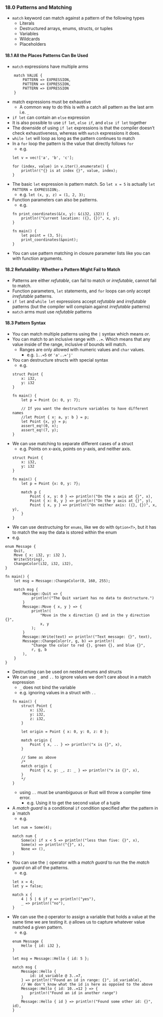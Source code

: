 ### 18.0 Patterns and Matching
- `match` keyword can match against a pattern of the following types
	- Literals
	- Destructured arrays, enums, structs, or tuples
	- Variables
	- Wildcards
	- Placeholders

#### 18.1 All the Places Patterns Can Be Used
- `match` expressions have multiple arms
```
	match VALUE {
		PATTERN => EXPRESSION,
		PATTERN => EXPRESSION,
		PATTERN => EXPRESSION
	}
```
- match expressions must be exhaustive
	- A common way to do this is with a catch all pattern as the last arm i.e. `_`
- `if let` can contain an `else` expression
-  It is also possible to use `if let`, `else if`, and `else if let` together
-  The downside of using `if let` expressions is that the compiler doesn’t check exhaustiveness, whereas with `match` expressions it does.
-  `while let` will loop as long as the pattern continues to match
-  In a `for` loop the pattern is the value that directly follows `for`
	-  e.g.
	```
	let v = vec!['a', 'b', 'c']; 
	
	for (index, value) in v.iter().enumerate() { 
		println!("{} is at index {}", value, index); 
	}
	```
- The basic `let` expression is pattern match. So `let x = 5` is actually `let PATTERN = EXPRESSION;`.
	- e.g.  `let (x, y, z) = (1, 2, 3);`
- Function parameters can also be patterns.
	- e.g.
	```
	fn print_coordinates(&(x, y): &(i32, i32)) { 
		println!("Current location: ({}, {})", x, y); 
	} 
	
	fn main() { 
		let point = (3, 5); 
		print_coordinates(&point); 
	}
	```
- You can use pattern matching in closure parameter lists like you can with function arguments.

#### 18.2 Refutability: Whether a Pattern Might Fail to Match
- Patterns are either _refutable_, can fail to match or _irrefutable_, cannot fail to match.
- Function parameters, `let` statements, and `for` loops can only accept _irrefutable_ patterns.
- `if let` and `while let` expressions accept _refutable_ and _irrefutable_ patterns (but the compiler will complain against _irrefutable_ patterns)
- `match` arms must use _refutable_ patterns

#### 18.3 Pattern Syntax
- You can match multiple patterns using the `|` syntax which means _or_.
- You can match to an inclusive range with `..=`. Which means that any value inside of the range, inclusive of bounds will match.
	- Ranges are only allowed with numeric values and `char` values.
		- e.g. `1..=5` or `'a'..='j'`
- You can destructure structs with special syntax
	- e.g.
	```
	struct Point {
		x: i32,
		y: i32
	}
	
	fn main() {
		let p = Point {x: 0, y: 7};
		
		// If you want the destructure variables to have different names
		//let Point { x: a, y: b } = p;
		let Point {x, y} = p;
		assert_eq!(0, x);
		assert_eq!(7, y);
	}
	```
- We can use matching to separate different cases of a struct
	- e.g. Points on x-axis, points on y-axis, and neither axis.
	```
	struct Point {
		x: i32,
		y: i32
	}
	
	fn main() {
		let p = Point {x: 0, y: 7};
		
		match p {
			Point { x, y: 0 } => println!("On the x axis at {}", x),
			Point { x: 0, y } => println!("On the y axis at {}", y),
			Point { x, y } => println!("On neither axis: ({}, {})", x, y),
		}
	}
	
	```
- We can use destructuing for `enums`, like we do with `Option<T>`, but it has to match the way the data is stored within the enum
- e.g.
```
enum Message {
    Quit,
    Move { x: i32, y: i32 },
    Write(String),
    ChangeColor(i32, i32, i32),
}

fn main() {
    let msg = Message::ChangeColor(0, 160, 255);

    match msg {
        Message::Quit => {
            println!("The Quit variant has no data to destructure.")
        }
        Message::Move { x, y } => {
            println!(
                "Move in the x direction {} and in the y direction {}",
                x, y
            );
        }
        Message::Write(text) => println!("Text message: {}", text),
        Message::ChangeColor(r, g, b) => println!(
            "Change the color to red {}, green {}, and blue {}",
            r, g, b
        ),
    }
}
```
- Destructing can be used on nested enums and structs
- We can use `_` and `..` to ignore values we don't care about in a match expression
	-  `_` does not bind the variable
	-  e.g. ignoring values in a struct with `..`
	```
	fn main() {
		struct Point {
			x: i32,
			y: i32,
			z: i32,
		}

		let origin = Point { x: 0, y: 0, z: 0 };

		match origin {
			Point { x, .. } => println!("x is {}", x),
		}
		
		// Same as above
		/*
		match origin {
			Point { x, y: _, z: _ } => println!("x is {}", x),
		}
		*/
	}
	```
	- using `..` must be unambiguous or Rust will throw a compiler time error.
		- e.g. Using it to get the second value of a tuple
- A _match guard_ is a conditional `if` condition specified after the pattern in a `match
	- e.g.
	```
    let num = Some(4);

    match num {
        Some(x) if x < 5 => println!("less than five: {}", x),
        Some(x) => println!("{}", x),
        None => (),
    }
	```
- You can use the `|` operator with a  _match guard_ to run the the _match guard_ on all of the patterns.
	- e.g.
	```
    let x = 4;
    let y = false;

    match x {
        4 | 5 | 6 if y => println!("yes"),
        _ => println!("no"),
    }
	```
- We can use the `@` operator to assign a variable that holds a value at the same time we are testing it. `@` allows us to capture whatever value matched a given pattern.
	- e.g.
	```
    enum Message {
        Hello { id: i32 },
    }

    let msg = Message::Hello { id: 5 };

    match msg {
        Message::Hello {
            id: id_variable @ 3..=7,
        } => println!("Found an id in range: {}", id_variable),
		// We don't know what the id is here as opposed to the above
        Message::Hello { id: 10..=12 } => {
            println!("Found an id in another range")
        }
        Message::Hello { id } => println!("Found some other id: {}", id),
    }
	```
